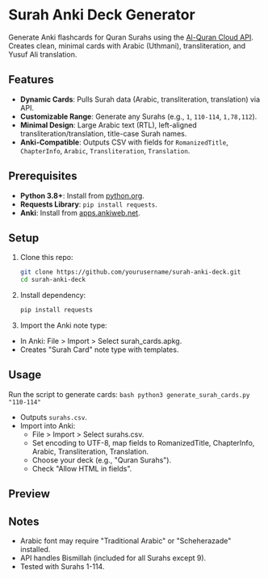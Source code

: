 # Surah Anki Deck Generator

Generate Anki flashcards for Quran Surahs using the [Al-Quran Cloud API](https://alquran.cloud/api). Creates clean, minimal cards with Arabic (Uthmani), transliteration, and Yusuf Ali translation.

<image-card alt="Front of Al-Fatiha card" src="screenshots/al-fatiha-front.png" ></image-card>
<image-card alt="Back of Al-Fatiha card" src="screenshots/al-fatiha-back.png" ></image-card>

## Features
- **Dynamic Cards**: Pulls Surah data (Arabic, transliteration, translation) via API.
- **Customizable Range**: Generate any Surahs (e.g., `1`, `110-114`, `1,78,112`).
- **Minimal Design**: Large Arabic text (RTL), left-aligned transliteration/translation, title-case Surah names.
- **Anki-Compatible**: Outputs CSV with fields for `RomanizedTitle`, `ChapterInfo`, `Arabic`, `Transliteration`, `Translation`.

## Prerequisites
- **Python 3.8+**: Install from [python.org](https://www.python.org/downloads/).
- **Requests Library**: `pip install requests`.
- **Anki**: Install from [apps.ankiweb.net](https://apps.ankiweb.net).

## Setup
1. Clone this repo:
   ```bash
   git clone https://github.com/yourusername/surah-anki-deck.git
   cd surah-anki-deck
   ```
2. Install dependency:
    ```bash
    pip install requests
    ```
3. Import the Anki note type:
- In Anki: File > Import > Select surah_cards.apkg.
- Creates "Surah Card" note type with templates.

## Usage
Run the script to generate cards:
    ```bash
    python3 generate_surah_cards.py "110-114"
    ```

- Outputs `surahs.csv`.
- Import into Anki:
    - File > Import > Select surahs.csv.
    - Set encoding to UTF-8, map fields to RomanizedTitle, ChapterInfo, Arabic, Transliteration, Translation.
    - Choose your deck (e.g., "Quran Surahs").
    - Check "Allow HTML in fields".

## Preview


## Notes
- Arabic font may require "Traditional Arabic" or "Scheherazade" installed.
- API handles Bismillah (included for all Surahs except 9).
- Tested with Surahs 1-114.
